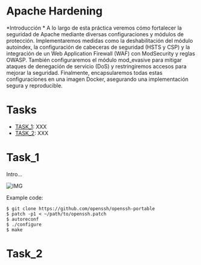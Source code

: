 # Apache Hardening

*Introducción *
A lo largo de esta práctica veremos cómo fortalecer la seguridad de Apache mediante diversas configuraciones y módulos de protección. Implementaremos medidas como la deshabilitación del módulo autoindex, la configuración de cabeceras de seguridad (HSTS y CSP) y la integración de un Web Application Firewall (WAF) con ModSecurity y reglas OWASP. También configuraremos el módulo mod_evasive para mitigar ataques de denegación de servicio (DoS) y restringiremos accesos para mejorar la seguridad. Finalmente, encapsularemos todas estas configuraciones en una imagen Docker, asegurando una implementación segura y reproducible.


# Tasks

* [TASK_1](#URL_TASK_1): XXX
* [TASK_2](#URL_TASK_2): XXX

# Task_1

Intro...

![IMG](URL_IMG)

Example code:

```
$ git clone https://github.com/openssh/openssh-portable
$ patch -p1 < ~/path/to/openssh.patch
$ autoreconf
$ ./configure
$ make
```

# Task_2

